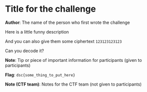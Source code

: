 # Title for the challenge
**Author**: The name of the person who first wrote the challenge

Here is a little funny description

And you can also give them some ciphertext `123123123123`

Can you decode it?

**Note**: Tip or piece of important information for participants (given to participants)


**Flag**: `dsc{some_thing_to_put_here}`

**Note (CTF team)**: Notes for the CTF team (not given to participants)
